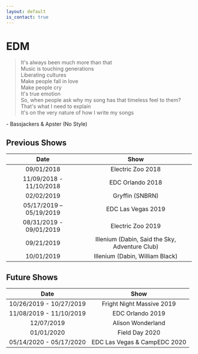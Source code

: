 ```yaml
---
layout: default
is_contact: true
---
```


# EDM

> It's always been much more than that  
> Music is touching generations  
> Liberating cultures  
> Make people fall in love  
> Make people cry  
> It's true emotion  
> So, when people ask why my song has that timeless feel to them?  
> That's what I need to explain  
> It's on the very nature of how I write my songs  

\- Bassjackers & Apster (No Style)

## Previous Shows

|          Date           |                      Show                      |
|:-----------------------:|:----------------------------------------------:|
|       09/01/2018        |               Electric Zoo 2018                |
| 11/09/2018 - 11/10/2018 |                EDC Orlando 2018                |
|       02/02/2019        |                Gryffin (SNBRN)                 |
| 05/17/2019 – 05/19/2019 |               EDC Las Vegas 2019               |
| 08/31/2019 - 09/01/2019 |               Electric Zoo 2019                |
|       09/21/2019        | Illenium (Dabin, Said the Sky, Adventure Club) |
|       10/01/2019        |        Illenium (Dabin, William Black)         |

## Future Shows

|          Date           |                      Show                      |
|:-----------------------:|:----------------------------------------------:|
| 10/26/2019 - 10/27/2019 |           Fright Night Massive 2019            |
| 11/08/2019 - 11/10/2019 |                EDC Orlando 2019                |
|       12/07/2019        |               Alison Wonderland                |
|       01/01/2020        |                 Field Day 2020                 |
| 05/14/2020 - 05/17/2020 |          EDC Las Vegas & CampEDC 2020          |
